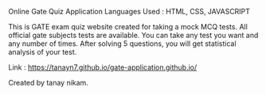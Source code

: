 Online Gate Quiz Application 
Languages Used : HTML, CSS, JAVASCRIPT

This is GATE exam quiz website created for taking a mock MCQ tests. All official gate subjects tests are available. You can take any test you want and any number of times. After solving 5 questions, you will get statistical analysis of your test.

Link : https://tanayn7.github.io/gate-application.github.io/

Created by tanay nikam.
